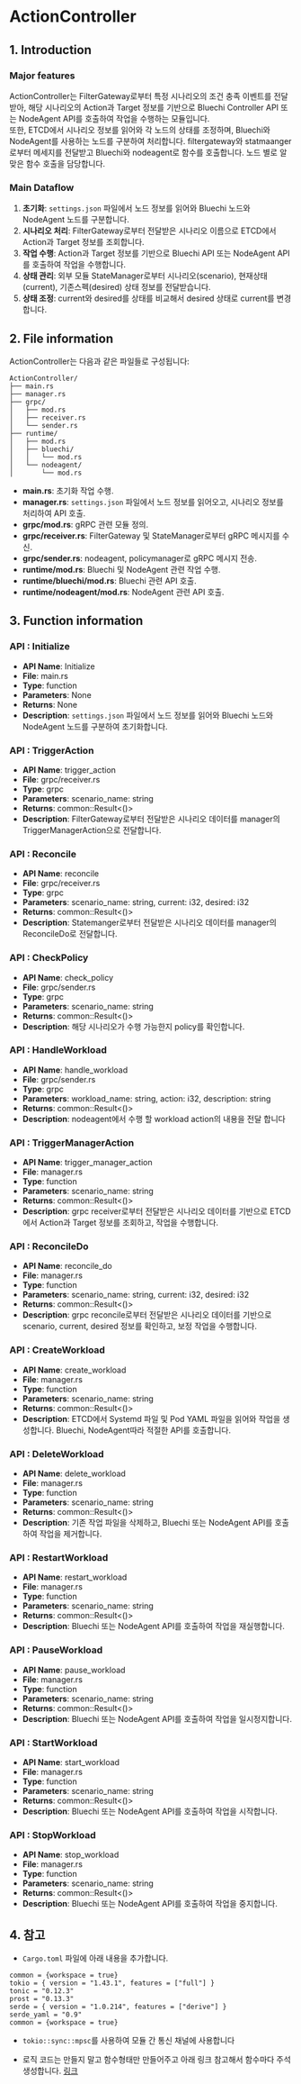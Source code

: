 # ActionController

## 1. Introduction

### Major features

ActionController는 FilterGateway로부터 특정 시나리오의 조건 충족 이벤트를 전달받아, 해당 시나리오의 Action과 Target 정보를 기반으로 Bluechi Controller API 또는 NodeAgent API를 호출하여 작업을 수행하는 모듈입니다.  
또한, ETCD에서 시나리오 정보를 읽어와 각 노드의 상태를 조정하며, Bluechi와 NodeAgent를 사용하는 노드를 구분하여 처리합니다. filtergateway와 statmaanger로부터 메세지를 전달받고 Bluechi와 nodeagent로 함수를 호출합니다. 노드 별로 알맞은 함수 호출을 담당합니다.

### Main Dataflow

1. **초기화**: `settings.json` 파일에서 노드 정보를 읽어와 Bluechi 노드와 NodeAgent 노드를 구분합니다.
1. **시나리오 처리**: FilterGateway로부터 전달받은 시나리오 이름으로 ETCD에서 Action과 Target 정보를 조회합니다.
1. **작업 수행**: Action과 Target 정보를 기반으로 Bluechi API 또는 NodeAgent API를 호출하여 작업을 수행합니다.
1. **상태 관리**: 외부 모듈 StateManager로부터 시나리오(scenario), 현재상태(current), 기존스펙(desired) 상태 정보를 전달받습니다.
1. **상태 조정**: current와 desired를 상태를 비교해서 desired 상태로 current를 변경합니다.

## 2. File information

ActionController는 다음과 같은 파일들로 구성됩니다:

```text
ActionController/
├── main.rs
├── manager.rs
├── grpc/
│   ├── mod.rs
│   ├── receiver.rs
│   └── sender.rs
├── runtime/
│   ├── mod.rs
│   ├── bluechi/
│   │   └── mod.rs
│   └── nodeagent/
│       └── mod.rs
```

- **main.rs**: 초기화 작업 수행.
- **manager.rs**: `settings.json` 파일에서 노드 정보를 읽어오고, 시나리오 정보를 처리하여 API 호출.
- **grpc/mod.rs**: gRPC 관련 모듈 정의.
- **grpc/receiver.rs**: FilterGateway 및 StateManager로부터 gRPC 메시지를 수신.
- **grpc/sender.rs**: nodeagent, policymanager로  gRPC 메시지 전송.
- **runtime/mod.rs**: Bluechi 및 NodeAgent 관련 작업 수행.
- **runtime/bluechi/mod.rs**: Bluechi 관련 API 호출.
- **runtime/nodeagent/mod.rs**: NodeAgent 관련 API 호출.

## 3. Function information

### API : Initialize

- **API Name**: Initialize
- **File**: main.rs
- **Type**: function
- **Parameters**: None
- **Returns**: None
- **Description**: `settings.json` 파일에서 노드 정보를 읽어와 Bluechi 노드와 NodeAgent 노드를 구분하여 초기화합니다.

### API : TriggerAction

- **API Name**: trigger_action
- **File**: grpc/receiver.rs
- **Type**: grpc
- **Parameters**: scenario_name: string
- **Returns**: common::Result<()>
- **Description**: FilterGateway로부터 전달받은 시나리오 데이터를 manager의 TriggerManagerAction으로 전달합니다.

### API : Reconcile

- **API Name**: reconcile
- **File**: grpc/receiver.rs
- **Type**: grpc
- **Parameters**: scenario_name: string, current: i32, desired: i32
- **Returns**: common::Result<()>
- **Description**: Statemanger로부터 전달받은 시나리오 데이터를 manager의 ReconcileDo로 전달합니다.

### API : CheckPolicy

- **API Name**: check_policy
- **File**: grpc/sender.rs
- **Type**: grpc
- **Parameters**: scenario_name: string
- **Returns**: common::Result<()>
- **Description**: 해당 시나리오가 수행 가능한지 policy를 확인합니다.

### API : HandleWorkload

- **API Name**: handle_workload
- **File**: grpc/sender.rs
- **Type**: grpc
- **Parameters**: workload_name: string, action: i32, description: string
- **Returns**: common::Result<()>
- **Description**: nodeagent에서 수행 할 workload action의 내용을 전달 합니다

### API : TriggerManagerAction

- **API Name**: trigger_manager_action
- **File**: manager.rs
- **Type**: function
- **Parameters**: scenario_name: string
- **Returns**: common::Result<()>
- **Description**: grpc receiver로부터 전달받은 시나리오 데이터를 기반으로 ETCD에서 Action과 Target 정보를 조회하고, 작업을 수행합니다.

### API : ReconcileDo

- **API Name**: reconcile_do
- **File**: manager.rs
- **Type**: function
- **Parameters**: scenario_name: string, current: i32, desired: i32
- **Returns**: common::Result<()>
- **Description**: grpc reconcile로부터 전달받은 시나리오 데이터를 기반으로 scenario, current, desired 정보를 확인하고, 보정 작업을 수행합니다.

### API : CreateWorkload

- **API Name**: create_workload
- **File**: manager.rs
- **Type**: function
- **Parameters**: scenario_name: string
- **Returns**: common::Result<()>
- **Description**: ETCD에서 Systemd 파일 및 Pod YAML 파일을 읽어와 작업을 생성합니다. Bluechi, NodeAgent따라 적절한 API를 호출합니다.

### API : DeleteWorkload

- **API Name**: delete_workload
- **File**: manager.rs
- **Type**: function
- **Parameters**: scenario_name: string
- **Returns**: common::Result<()>
- **Description**: 기존 작업 파일을 삭제하고, Bluechi 또는 NodeAgent API를 호출하여 작업을 제거합니다.

### API : RestartWorkload

- **API Name**: restart_workload
- **File**: manager.rs
- **Type**: function
- **Parameters**: scenario_name: string
- **Returns**: common::Result<()>
- **Description**: Bluechi 또는 NodeAgent API를 호출하여 작업을 재실행합니다.

### API : PauseWorkload

- **API Name**: pause_workload
- **File**: manager.rs
- **Type**: function
- **Parameters**: scenario_name: string
- **Returns**: common::Result<()>
- **Description**: Bluechi 또는 NodeAgent API를 호출하여 작업을 일시정지합니다.

### API : StartWorkload

- **API Name**: start_workload
- **File**: manager.rs
- **Type**: function
- **Parameters**: scenario_name: string
- **Returns**: common::Result<()>
- **Description**: Bluechi 또는 NodeAgent API를 호출하여 작업을 시작합니다.

### API : StopWorkload

- **API Name**: stop_workload
- **File**: manager.rs
- **Type**: function
- **Parameters**: scenario_name: string
- **Returns**: common::Result<()>
- **Description**: Bluechi 또는 NodeAgent API를 호출하여 작업을 중지합니다.

## 4. 참고

- `Cargo.toml` 파일에 아래 내용을 추가합니다.

```text
common = {workspace = true}
tokio = { version = "1.43.1", features = ["full"] }
tonic = "0.12.3"
prost = "0.13.3"
serde = { version = "1.0.214", features = ["derive"] }
serde_yaml = "0.9"
common = {workspace = true}
```

- `tokio::sync::mpsc`를 사용하여 모듈 간 통신 채널에 사용합니다

- 로직 코드는 만들지 말고 함수형태만 만들어주고 아래 링크 참고해서  함수마다 주석 생성합니다.
 [링크](https://doc.rust-lang.org/stable/rustdoc/index.html)
